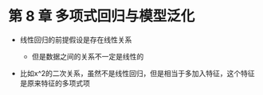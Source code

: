 # 第 8 章 多项式回归与模型泛化

- 线性回归的前提假设是存在线性关系
  - 但是数据之间的关系不一定是线性的

- 比如x^2的二次关系，虽然不是线性回归，但是相当于多加入特征，这个特征是原来特征的多项式项